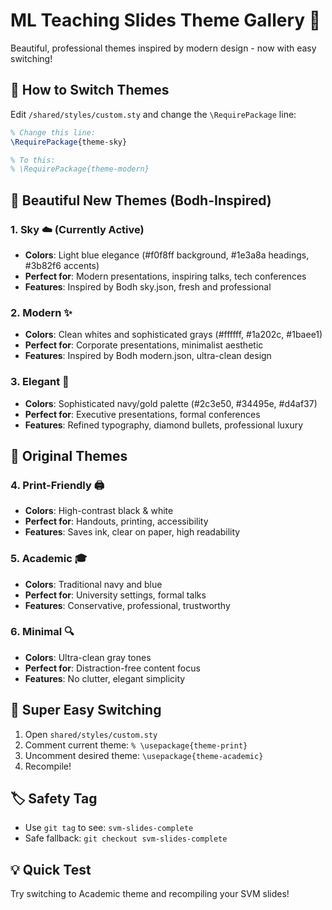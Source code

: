 # ML Teaching Slides Theme Gallery 🎨

Beautiful, professional themes inspired by modern design - now with easy switching!

## 🚀 How to Switch Themes

Edit `/shared/styles/custom.sty` and change the `\RequirePackage` line:

```latex
% Change this line:
\RequirePackage{theme-sky}

% To this:
% \RequirePackage{theme-modern}
```

## 🎯 Beautiful New Themes (Bodh-Inspired)

### 1. **Sky** ☁️ (Currently Active)
- **Colors**: Light blue elegance (#f0f8ff background, #1e3a8a headings, #3b82f6 accents)
- **Perfect for**: Modern presentations, inspiring talks, tech conferences
- **Features**: Inspired by Bodh sky.json, fresh and professional

### 2. **Modern** ✨ 
- **Colors**: Clean whites and sophisticated grays (#ffffff, #1a202c, #1baee1)
- **Perfect for**: Corporate presentations, minimalist aesthetic
- **Features**: Inspired by Bodh modern.json, ultra-clean design

### 3. **Elegant** 💎
- **Colors**: Sophisticated navy/gold palette (#2c3e50, #34495e, #d4af37)
- **Perfect for**: Executive presentations, formal conferences
- **Features**: Refined typography, diamond bullets, professional luxury

## 🔧 Original Themes

### 4. **Print-Friendly** 🖨️
- **Colors**: High-contrast black & white
- **Perfect for**: Handouts, printing, accessibility
- **Features**: Saves ink, clear on paper, high readability

### 5. **Academic** 🎓
- **Colors**: Traditional navy and blue
- **Perfect for**: University settings, formal talks
- **Features**: Conservative, professional, trustworthy

### 6. **Minimal** 🔍
- **Colors**: Ultra-clean gray tones
- **Perfect for**: Distraction-free content focus
- **Features**: No clutter, elegant simplicity

## 🔄 Super Easy Switching

1. Open `shared/styles/custom.sty`
2. Comment current theme: `% \usepackage{theme-print}`  
3. Uncomment desired theme: `\usepackage{theme-academic}`
4. Recompile!

## 🏷️ Safety Tag
- Use `git tag` to see: `svm-slides-complete` 
- Safe fallback: `git checkout svm-slides-complete`

## 💡 Quick Test
Try switching to Academic theme and recompiling your SVM slides!